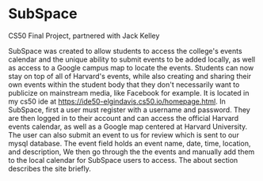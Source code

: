 # SubSpace
CS50 Final Project, partnered with Jack Kelley

SubSpace was created to allow students to access the college's events calendar and the unique ability to
submit events to be added locally, as well as access to a Google campus map to locate the events. 
Students can now stay on top of all of Harvard's events, while also creating and sharing their own
events within the student body that they don't necessarily want to publicize on mainstream media, like Facebook for example.
It is located in my cs50 ide at https://ide50-elgindavis.cs50.io/homepage.html.
In SubSpace, first a user must register with a username and password. They are then logged in
to their account and can access the official Harvard events calendar, as well as a 
Google map centered at Harvard University. The user can also submit an event to us for review
which is sent to our mysql database. The event field holds an event name, date, time, location, and description, 
We then go through the the events and manually add them to the local calendar for SubSpace users to access. 
The about section describes the site briefly.
